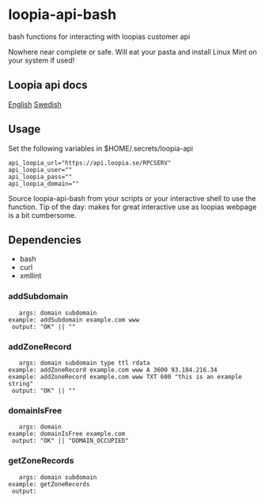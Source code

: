 # loopia-api-bash
bash functions for interacting with loopias customer api

Nowhere near complete or safe. Will eat your pasta and install Linux Mint on your system if used!

## Loopia api docs

[English](https://www.loopia.com/api/)
[Swedish](https://www.loopia.se/api/)

## Usage

Set the following variables in $HOME/.secrets/loopia-api

	api_loopia_url="https://api.loopia.se/RPCSERV"
	api_loopia_user=""
	api_loopia_pass=""
	api_loopia_domain=""

Source loopia-api-bash from your scripts or your interactive shell to use the function. Tip of the day: makes for great interactive use as loopias webpage is a bit cumbersome.

## Dependencies

  * bash
  * curl
  * xmllint

### addSubdomain ###
	   args: domain subdomain
	example: addSubdomain example.com www 
	 output: "OK" || ""

### addZoneRecord ###
	   args: domain subdomain type ttl rdata
	example: addZoneRecord example.com www A 3600 93.184.216.34
	example: addZoneRecord example.com www TXT 600 "this is an example string"
	 output: "OK" || ""

### domainIsFree ###
	   args: domain
	example: domainIsFree example.com
	 output: "OK" || "DOMAIN_OCCUPIED"

### getZoneRecords ###
	   args: domain subdomain
	example: getZoneRecords
	 output:

